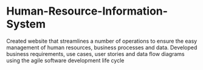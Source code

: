 # Human-Resource-Information-System
Created website that streamlines a number of operations to ensure the easy management of human resources, business processes and data. Developed business requirements, use cases, user stories and data flow diagrams using the agile software development life cycle
